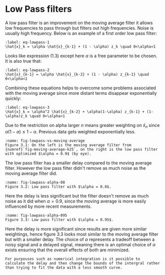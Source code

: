 # Low Pass filters

A low pass filter is an improvement on the moving average filter it allows low frequencies to pass through but filters out high frequencies. Noise is usually high frequency. Below is an example of a first order low pass filter:

```{math}
:label: eq-lowpass-1
\hat{x}_k = \alpha \hat{x}_{k-1} + (1 - \alpha) z_k \quad 0<\alpha<1
```

Looks like expression (1.3) except here $\alpha$ is a free parameter to be chosen. It is also true that:

```{math}
:label: eq-lowpass-2
\hat{x}_{k-1} = \alpha \hat{x}_{k-2} + (1 - \alpha) z_{k-1} \quad 0<\alpha<1
```

Combining these equations helps to overcome some problems associated with the moving average since more distant terms disappear exponentially quickly:

```{math}
:label: eq-lowpass-3
\hat{x}_k = \alpha^2 \hat{x}_{k-2} + \alpha(1-\alpha) z_{k-1} + (1-\alpha)z_k \quad 0<\alpha<1
```

Due to the restriction on alpha larger $n$ means greater weighting on $\hat{x}_n$ since $\alpha(1-\alpha)\leq 1-\alpha$. Previous data gets weighted exponentially less. 

```{figure} image-10.png
:name: fig-lowpass-vs-moving-average
Figure 3.1: On the left is the moving average filter from {numref}`fig-moving-average-k25`, on the right is the low pass filter with optimized $\alpha = 0.9$ (by eye).
```
The low pass filter has a smaller delay compared to the moving average filter. However the low pass filter didn't remove as much noise as the moving average filter did.

```{figure} image-13.png
:name: fig-lowpass-alpha-08
Figure 3.2: Low pass filter with $\alpha = 0.8$.
```
Here the delay is less significant but the filter doesn't remove as much noise as it did when $\alpha = 0.9$, since the moving average is more easily influenced by more recent measurements.

```{figure} image-14.png
:name: fig-lowpass-alpha-095
Figure 3.3: Low pass filter with $\alpha = 0.95$.
```
Here the delay is more significant since results are given more similar weightings, hence figure 3.3 looks most similar to the moving average filter but with a smaller delay. The choice of $\alpha$ represents a tradeoff between a noisy signal and a delayed signal, meaning there is an optimal choice of $\alpha$ exists ensuring that the overall effects of both are minimized.

```{admonition} Idea
For purpouses such as numerical integration is it possible to calculate the delay and then change the bounds of the intergral rather than trying to fit the data with a less smooth curve. 
```